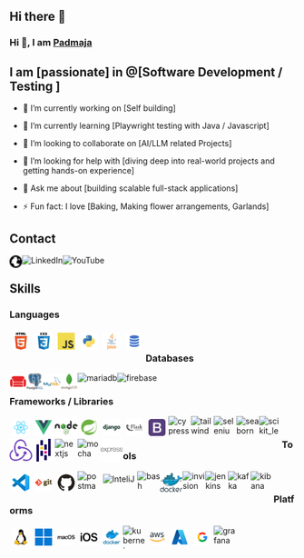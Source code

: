 ## Hi there 👋

<!-- Links -->
[website]: [http://example.net/](https://padmaja-ramesh.vercel.app/)
[youtube]: [https://www.youtube.com/](https://www.youtube.com/@Padmaja_Software)
[linkedin]: www.linkedin.com/in/padmaja-ramesh
<!-- End links -->

### Hi 👋, I am [Padmaja][website]

## I am [passionate] in @[Software Development / Testing ]
- 🔭 I’m currently working on [Self building]

- 🌱 I’m currently learning [Playwright testing with Java / Javascript]

- 👯 I’m looking to collaborate on [AI/LLM related Projects]

- 🤔 I’m looking for help with [diving deep into real-world projects and getting hands-on experience]

- 💬 Ask me about [building scalable full-stack applications]

- ⚡ Fun fact: I love [Baking, Making flower arrangements, Garlands]

## Contact

[<img src="https://raw.githubusercontent.com/iconic/open-iconic/master/svg/globe.svg" alt="Website" align="left" height="22px">][website]
[<img src="https://cdn.jsdelivr.net/npm/simple-icons@v3/icons/linkedin.svg" alt="LinkedIn" align="left" height="22px">][linkedin]
[<img src="https://cdn.jsdelivr.net/npm/simple-icons@v3/icons/youtube.svg" alt="YouTube" align="left" height="22px">][youtube]
<br />

## Skills

### Languages

<img src="https://raw.githubusercontent.com/github/explore/80688e429a7d4ef2fca1e82350fe8e3517d3494d/topics/html/html.png" alt="HTML" align="left" height="30px" style="padding: 5px;">
<img src="https://raw.githubusercontent.com/github/explore/80688e429a7d4ef2fca1e82350fe8e3517d3494d/topics/css/css.png" alt="CSS" align="left" height="30px" style="padding: 5px;">
<img src="https://raw.githubusercontent.com/github/explore/80688e429a7d4ef2fca1e82350fe8e3517d3494d/topics/javascript/javascript.png" alt="JavaScript" align="left" height="30px" style="padding: 5px;">
<img src="https://raw.githubusercontent.com/github/explore/80688e429a7d4ef2fca1e82350fe8e3517d3494d/topics/python/python.png" alt="Python" align="left" height="30px" style="padding: 5px;">
<img src="https://raw.githubusercontent.com/github/explore/80688e429a7d4ef2fca1e82350fe8e3517d3494d/topics/java/java.png" alt="Java" align="left" height="30px" style="padding: 5px;">
<img src="https://raw.githubusercontent.com/github/explore/80688e429a7d4ef2fca1e82350fe8e3517d3494d/topics/sql/sql.png" alt="SQL" align="left" height="30px" style="padding: 5px;">
<br />

### Databases
<img src="https://raw.githubusercontent.com/devicons/devicon/0d6c64dbbf311879f7d563bfc3ccf559f9ed111c/icons/couchdb/couchdb-original.svg" alt="couchdb"  height="30px" align="left" /> 
<img src="https://raw.githubusercontent.com/devicons/devicon/master/icons/postgresql/postgresql-original-wordmark.svg" alt="postgresql"  height="30px" align="left" />
<img src="https://raw.githubusercontent.com/devicons/devicon/master/icons/mysql/mysql-original-wordmark.svg" alt="mysql" height="30px" align="left" />
<img src="https://raw.githubusercontent.com/devicons/devicon/master/icons/mongodb/mongodb-original-wordmark.svg" alt="mongodb"  height="30px" align="left" />
<img src="https://www.vectorlogo.zone/logos/mariadb/mariadb-icon.svg" alt="mariadb"  height="30px" align="left" /> 
<img src="https://www.vectorlogo.zone/logos/firebase/firebase-icon.svg" alt="firebase"  height="30px" align="left" /> 
<br />

### Frameworks / Libraries
<img src="https://raw.githubusercontent.com/github/explore/80688e429a7d4ef2fca1e82350fe8e3517d3494d/topics/react/react.png" alt="React" align="left" height="30px" style="padding: 5px;">
<img src="https://raw.githubusercontent.com/github/explore/80688e429a7d4ef2fca1e82350fe8e3517d3494d/topics/vue/vue.png" alt="Vue.js" align="left" height="30px" style="padding: 5px;">
 <img src="https://raw.githubusercontent.com/devicons/devicon/master/icons/nodejs/nodejs-original-wordmark.svg" alt="nodejs" width="40" height="40" align="left" />
<img src="https://raw.githubusercontent.com/github/explore/80688e429a7d4ef2fca1e82350fe8e3517d3494d/topics/spring-boot/spring-boot.png" alt="Spring" align="left" height="30px" style="padding: 5px;">
<img src="https://raw.githubusercontent.com/github/explore/80688e429a7d4ef2fca1e82350fe8e3517d3494d/topics/django/django.png" alt="Django" align="left" height="30px" style="padding: 5px;">
<img src="https://raw.githubusercontent.com/github/explore/80688e429a7d4ef2fca1e82350fe8e3517d3494d/topics/flask/flask.png" alt="Flask" align="left" height="30px" style="padding: 5px;">
<img src="https://raw.githubusercontent.com/github/explore/80688e429a7d4ef2fca1e82350fe8e3517d3494d/topics/bootstrap/bootstrap.png" alt="Bootstrap" align="left" height="30px" style="padding: 5px;">
<img src="https://raw.githubusercontent.com/simple-icons/simple-icons/6e46ec1fc23b60c8fd0d2f2ff46db82e16dbd75f/icons/cypress.svg" alt="cypress" width="40" height="40" align="left" /> 
<img src="https://www.vectorlogo.zone/logos/tailwindcss/tailwindcss-icon.svg" alt="tailwind" width="40" height="40" align="left" />
<img src="https://raw.githubusercontent.com/detain/svg-logos/780f25886640cef088af994181646db2f6b1a3f8/svg/selenium-logo.svg" alt="selenium" width="40" height="40" align="left" />
<img src="https://seaborn.pydata.org/_images/logo-mark-lightbg.svg" alt="seaborn" width="40" height="40" align="left" />
<img src="https://upload.wikimedia.org/wikipedia/commons/0/05/Scikit_learn_logo_small.svg" alt="scikit_learn" width="40" height="40" align="left" />
<img src="https://raw.githubusercontent.com/devicons/devicon/master/icons/redux/redux-original.svg" alt="redux" width="40" height="40" align="left" /> 
<img src="https://raw.githubusercontent.com/devicons/devicon/2ae2a900d2f041da66e950e4d48052658d850630/icons/pandas/pandas-original.svg" alt="pandas" width="40" height="40" align="left" /> 
<img src="https://cdn.worldvectorlogo.com/logos/nextjs-2.svg" alt="nextjs" width="40" height="40" align="left" />
<img src="https://www.vectorlogo.zone/logos/mochajs/mochajs-icon.svg" alt="mocha" width="40" height="40" align="left" /> 
<img src="https://raw.githubusercontent.com/devicons/devicon/master/icons/express/express-original-wordmark.svg" alt="express" width="40" height="40" align="left" /> 
<br />

### Tools

<img src="https://raw.githubusercontent.com/github/explore/80688e429a7d4ef2fca1e82350fe8e3517d3494d/topics/visual-studio-code/visual-studio-code.png" alt="Visual Code" align="left" height="30px" style="padding: 5px;">
<img src="https://raw.githubusercontent.com/github/explore/80688e429a7d4ef2fca1e82350fe8e3517d3494d/topics/git/git.png" alt="Git" align="left" height="30px" style="padding: 5px;">
<img src="https://raw.githubusercontent.com/github/explore/89bdd9644f44d1b12180fd512b95574fe4c54617/topics/github-api/github-api.png" alt="GitHub" align="left" height="30px" style="padding: 5px;">
<img src="https://www.vectorlogo.zone/logos/getpostman/getpostman-icon.svg" alt="postman" width="40" height="40" align="left" />
<img src="https://resources.jetbrains.com/storage/products/intellij-idea/img/meta/intellij-idea_logo_300x300.png" alt="InteliJ" align="left" height="30px" style="padding: 5px;">
<img src="https://www.vectorlogo.zone/logos/gnu_bash/gnu_bash-icon.svg" alt="bash" width="40" height="40" align="left" /> 
<img src="https://raw.githubusercontent.com/devicons/devicon/master/icons/docker/docker-original-wordmark.svg" alt="docker" width="40" height="40" align="left" />
<img src="https://www.vectorlogo.zone/logos/invisionapp/invisionapp-icon.svg" alt="invision" width="40" height="40" align="left" /> 
<img src="https://www.vectorlogo.zone/logos/jenkins/jenkins-icon.svg" alt="jenkins" width="40" height="40" align="left" />
<img src="https://www.vectorlogo.zone/logos/apache_kafka/apache_kafka-icon.svg" alt="kafka" width="40" height="40" align="left" />
<img src="https://www.vectorlogo.zone/logos/elasticco_kibana/elasticco_kibana-icon.svg" alt="kibana" width="40" height="40" align="left" />

<br />

### Platforms

<img src="https://raw.githubusercontent.com/github/explore/80688e429a7d4ef2fca1e82350fe8e3517d3494d/topics/linux/linux.png" alt="Linux" align="left" height="30px" style="padding: 5px;">
<img src="https://raw.githubusercontent.com/github/explore/80688e429a7d4ef2fca1e82350fe8e3517d3494d/topics/windows/windows.png" alt="Windows" align="left" height="30px" style="padding: 5px;">
<img src="https://raw.githubusercontent.com/github/explore/80688e429a7d4ef2fca1e82350fe8e3517d3494d/topics/macos/macos.png" alt="MacOS" align="left" height="30px" style="padding: 5px;">
<img src="https://raw.githubusercontent.com/github/explore/80688e429a7d4ef2fca1e82350fe8e3517d3494d/topics/ios/ios.png" alt="iOS" align="left" height="30px" style="padding: 5px;">
<img src="https://raw.githubusercontent.com/github/explore/80688e429a7d4ef2fca1e82350fe8e3517d3494d/topics/docker/docker.png" alt="Docker" align="left" height="30px" style="padding: 5px;">
<img src="https://www.vectorlogo.zone/logos/kubernetes/kubernetes-icon.svg" alt="kubernetes" width="40" height="40" align="left" />
<img src="https://raw.githubusercontent.com/github/explore/fbceb94436312b6dacde68d122a5b9c7d11f9524/topics/aws/aws.png" alt="AWS" align="left" height="30px" style="padding: 5px;">
<img src="https://raw.githubusercontent.com/github/explore/80688e429a7d4ef2fca1e82350fe8e3517d3494d/topics/azure/azure.png" alt="Azure" align="left" height="30px" style="padding: 5px;">
<img src="https://raw.githubusercontent.com/github/explore/80688e429a7d4ef2fca1e82350fe8e3517d3494d/topics/google/google.png" alt="Google Cloud" align="left" height="30px" style="padding: 5px;">
 <img src="https://www.vectorlogo.zone/logos/grafana/grafana-icon.svg" alt="grafana" width="40" height="40" align="left" /> 

<br />


